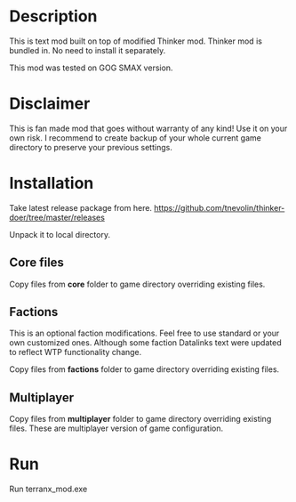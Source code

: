 # Description

This is text mod built on top of modified Thinker mod. Thinker mod is bundled in. No need to install it separately.

This mod was tested on GOG SMAX version.

# Disclaimer

This is fan made mod that goes without warranty of any kind! Use it on your own risk. I recommend to create backup of your whole current game directory to preserve your previous settings.

# Installation

Take latest release package from here.
https://github.com/tnevolin/thinker-doer/tree/master/releases

Unpack it to local directory.

## Core files

Copy files from **core** folder to game directory overriding existing files.

## Factions

This is an optional faction modifications. Feel free to use standard or your own customized ones.
Although some faction Datalinks text were updated to reflect WTP functionality change.

Copy files from **factions** folder to game directory overriding existing files.

## Multiplayer

Copy files from **multiplayer** folder to game directory overriding existing files. These are multiplayer version of game configuration.

# Run

Run terranx_mod.exe

